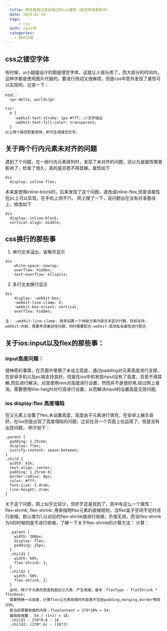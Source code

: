```yaml
---
  title: 那些我用过或没用过的css属性（踩坑持续更新中）
  date: 2020-01-19
  tags:
      - css
  auth: xya370
  categories:
    - 踩坑日常
---
```


<!-- # 那些我用过或没用过的css属性（踩坑持续更新中） -->

## css之镂空字体
  有时候，ui小姐姐设计的图是镂空字体，这就让人很头疼了，而大部分的时间内，这种字都是使用图片代替的，要进行改动又很麻烦，但是css中意外发现了属性可以实现哟，记录一下：

    html：
      <p> Hello, world</p>

    css:
      p {
        -webkit-text-stroke: 1px #fff; //文字描边
        -webkit-text-fill-color: transparent;
      }
    以上两个属性配套使用，即可生成镂空文字。

## 关于两个行内元素未对齐的问题
  遇到了个问题，在一排行内元素排列时，发现了未对齐的问题，还以为是属性哪里影响了，检查了很久，真的是百思不得其解。属性如下

    div
      display: inline-flex;

  本来是使用inline-block的，后来发现了这个问题，遂改成inline-flex,但是该属性在pc上可以实现，在手机上测不行。
  网上搜了一下，说问题出在没有对准基线上，修改如下

    div
      display: inline-block;
      vertical-align: middle;

## css换行的那些事
  1. 单行文本溢出，省略号显示

    div
        white-space: nowrap;
        overflow: hidden;
        text-overflow: ellipsis;

  2. 多行文本换行显示

    div
        display: -webkit-box;
        -webkit-line-clamp: 2;
        -webkit-box-orient: vertical;
        overflow: hidden;

    注： -webkit-line-clamp: 用来设置一个块级元素内部文本显示行数，目前支持-webkit-内核，需要考虑兼容性问题，同时需要配合-webkit-其他私有属性进行配合

## 关于ios:input以及flex的那些事：

### input高度问题：
  很神奇的事情，在页面中使用了未设立高度，通过padding对元素高度进行支撑，在安卓手机以及pc端支持良好，但是在ios中却发现input没有了高度，百思不得其解,而后进行解决，对其使用rem对高度进行设置，然而并不是很好用,经过网上查询，需要使用line-height对行高进行设置，从而解决input的设置高度无效问题;

### ios display:flex 高度塌陷
  在父元素上设置了flex,未设置高度，高度由子元素进行填充，在安卓上展示良好，在ios则是出现了高度塌陷的问题，之前在另一个页面上也运用了，但是没有出现问题，
  例子如下：

    .parent {
      padding: 1.25rem;
      display: flex;
      justify-content: space-between;
    }
    .child {
      width: 43%;
      text-align: center;
      padding: 1.25rem 0;
      border-radius: 8px;
      color: #fff;
      font-size: 1.4rem;
      line-height: 2rem;
    }

  关于这个问题，网上似乎比较少，但好歹还是找到了，其中有这么一个属性：flex-shrink;
  flex-shrink: 用来指明flex元素的收缩规则，当flex盒子空间不足时进行收缩，默认值为1,以对应的flex-shrink值进行收缩，负值无效，而当flex-shrink为0的时候则是不进行收缩，了解一下关于flex-shrink的计算方法：
    计算：

      .parent {
        width: 300px;
        display: flex;
        padding: 15px;
      }
      .child1 {
        width: 60%;
        flex-shrink: 1;
      }
      .child2 {
        width: 60%;
        flex-shrink: 2;
      }
      此时，两个子元素的宽度和超出父元素，产生收缩，基本：flexType - flexShrink * flexbase;
      需要明确一点就是，计算flex父元素收缩时内容是不包括padding,marging,border等部分的。
      即当前需要收缩的内容：flexContent = 270*20% = 54;
      基础收缩量： 54 / (1+2) = 18;
      .child1 : 270*0.6 - 18
      .child2: (270*.6) - (18*2)